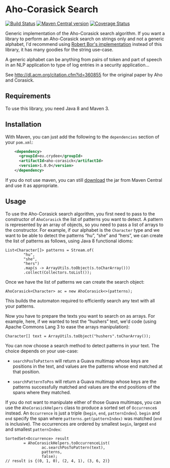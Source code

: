 Aho-Corasick Search
===
[![Build Status](https://travis-ci.org/m09/aho-corasick.svg?branch=master)](https://travis-ci.org/m09/aho-corasick)
[![Maven Central version](https://img.shields.io/maven-central/v/eu.crydee/aho-corasick.svg)](http://search.maven.org/#search|ga|1|a%3A%22aho-corasick%22) [![Coverage Status](https://coveralls.io/repos/m09/aho-corasick/badge.svg?branch=master)](https://coveralls.io/r/m09/aho-corasick?branch=master)

Generic implementation of the Aho-Corasick search algorithm. If you
want a library to perform an Aho-Corasick search on strings only and
not a generic alphabet, I'd recommend using
[Robert Bor's implementation][robertbor] instead of this library, it
has many goodies for the string use-case.

A generic alphabet can be anything from pairs of token and part of
speech in an NLP application to type of log entries in a security
application…

See http://dl.acm.org/citation.cfm?id=360855 for the original paper by
Aho and Corasick.

[robertbor]: https://github.com/robert-bor/aho-corasick

Requirements
---

To use this library, you need Java 8 and Maven 3.

Installation
---

With Maven, you can just add the following to the `dependencies`
section of your `pom.xml`:

```xml
    <dependency>
      <groupId>eu.crydee</groupId>
      <artifactId>aho-corasick</artifactId>
      <version>1.0.0</version>
    </dependency>
```

If you do not use maven, you can still [download][dl] the jar from
Maven Central and use it as appropriate.

[dl]: http://search.maven.org/remotecontent?filepath=eu/crydee/aho-corasick/1.0.0/aho-corasick-1.0.0.jar

Usage
-----

To use the Aho-Corasick search algorithm, you first need to pass to
the constructor of `AhoCorasick` the list of patterns you want to
detect. A pattern is represented by an array of objects, so you need
to pass a list of arrays to the constructor. For example, if our
alphabet is the `Character` type and we want to be able to detect the
patterns “hu”, “she” and “hers”, we can create the list of patterns as
follows, using Java 8 functional idioms:

    List<Character[]> patterns = Stream.of(
            "hu",
            "she",
            "hers")
            .map(s -> ArrayUtils.toObject(s.toCharArray()))
            .collect(Collectors.toList());

Once we have the list of patterns we can create the search object:

    AhoCorasick<Character> ac = new AhoCorasick<>(patterns);

This builds the automaton required to efficiently search any text with
all your patterns.

Now you have to prepare the texts you want to search on as arrays. For
example, here, if we wanted to test the “hushers” text, we'd code
(using Apache Commons Lang 3 to ease the arrays manipulation):

    Character[] text = ArrayUtils.toObject("hushers".toCharArray());

You can now choose a search method to detect patterns in your
text. The choice depends on your use-case:

- `searchPosToPattern` will return a Guava multimap whose keys are
  positions in the text, and values are the patterns whose end matched
  at that position.

- `searchPatternToPos` will return a Guava multimap whose keys are the
  patterns successfully matched and values are the end positions of
  the spans where they matched.

If you do not want to manipulate either of those Guava multimaps, you
can use the `AhoCorasickHelpers` class to produce a sorted set of
`Occurrence`s instead. An `Occurrence` is just a triple (`begin`,
`end`, `patternIndex`). `begin` and `end` specify the span where
`patterns.get(patternIndex)` was matched (`end` is inclusive). The
occurrences are ordered by smallest `begin`, largest `end` and
smallest `patternIndex`:

    SortedSet<Occurrence> result
            = AhoCorasickHelpers.toOccurrenceList(
                    ac.searchPosToPattern(text),
                    patterns,
                    false);
    // result is {(0, 1, 0), (2, 4, 1), (3, 6, 2)}
